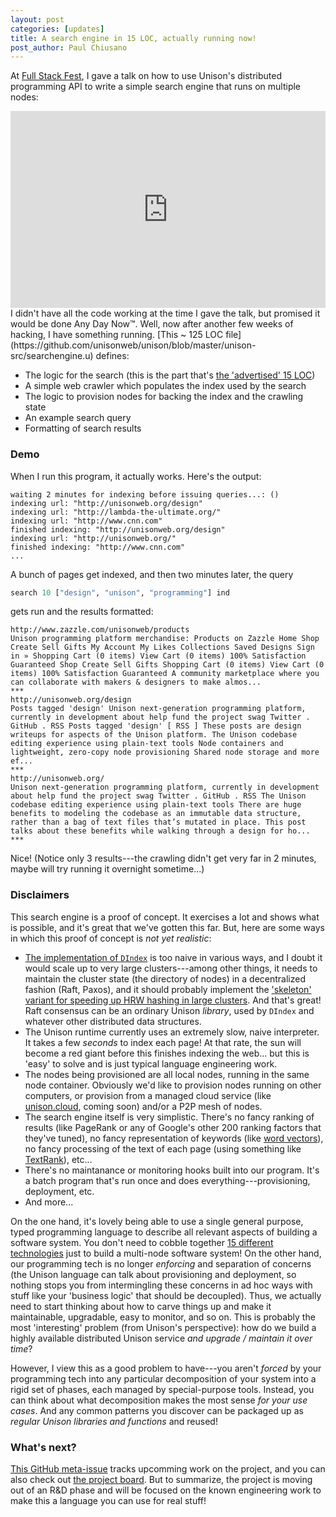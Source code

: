 ```yaml
---
layout: post
categories: [updates]
title: A search engine in 15 LOC, actually running now!
post_author: Paul Chiusano
---
```


At [Full Stack Fest](https://2016.fullstackfest.com/), I gave a talk on how to use Unison's distributed programming API to write a simple search engine that runs on multiple nodes:

<iframe width="100%" height="315" src="https://www.youtube.com/embed/f6yA3t0dO-k" frameborder="0" allowfullscreen></iframe>

<br/>
I didn't have all the code working at the time I gave the talk, but promised it would be done Any Day Now™. Well, now after another few weeks of hacking, I have something running. [This ~ 125 LOC file](https://github.com/unisonweb/unison/blob/master/unison-src/searchengine.u) defines:

* The logic for the search (this is the part that's [the 'advertised' 15 LOC](https://github.com/unisonweb/unison/blob/master/unison-src/searchengine.u#L14-L25))
* A simple web crawler which populates the index used by the search
* The logic to provision nodes for backing the index and the crawling state
* An example search query
* Formatting of search results

### Demo

When I run this program, it actually works. Here's the output:

```text
waiting 2 minutes for indexing before issuing queries...: ()
indexing url: "http://unisonweb.org/design"
indexing url: "http://lambda-the-ultimate.org/"
indexing url: "http://www.cnn.com"
finished indexing: "http://unisonweb.org/design"
indexing url: "http://unisonweb.org/"
finished indexing: "http://www.cnn.com"
...
```

A bunch of pages get indexed, and then two minutes later, the query 

```haskell
search 10 ["design", "unison", "programming"] ind
```

gets run and the results formatted:

```text
http://www.zazzle.com/unisonweb/products
Unison programming platform merchandise: Products on Zazzle Home Shop Create Sell Gifts My Account My Likes Collections Saved Designs Sign in » Shopping Cart (0 items) View Cart (0 items) 100% Satisfaction Guaranteed Shop Create Sell Gifts Shopping Cart (0 items) View Cart (0 items) 100% Satisfaction Guaranteed A community marketplace where you can collaborate with makers & designers to make almos...
***
http://unisonweb.org/design
Posts tagged 'design' Unison next-generation programming platform, currently in development about help fund the project swag Twitter . GitHub . RSS Posts tagged 'design' [ RSS ] These posts are design writeups for aspects of the Unison platform. The Unison codebase editing experience using plain-text tools Node containers and lightweight, zero-copy node provisioning Shared node storage and more ef...
***
http://unisonweb.org/
Unison next-generation programming platform, currently in development about help fund the project swag Twitter . GitHub . RSS The Unison codebase editing experience using plain-text tools There are huge benefits to modeling the codebase as an immutable data structure, rather than a bag of text files that’s mutated in place. This post talks about these benefits while walking through a design for ho...
***
```

Nice! (Notice only 3 results---the crawling didn't get very far in 2 minutes, maybe will try running it overnight sometime...)

### Disclaimers

This search engine is a proof of concept. It exercises a lot and shows what is possible, and it's great that we've gotten this far. But, here are some ways in which this proof of concept is _not yet realistic_: 

* [The implementation of `DIndex`](https://github.com/unisonweb/unison/blob/master/unison-src/dindex.u) is too naive in various ways, and I doubt it would scale up to very large clusters---among other things, it needs to maintain the cluster state (the directory of nodes) in a decentralized fashion (Raft, Paxos), and it should probably implement the ['skeleton' variant for speeding up HRW hashing in large clusters](https://en.wikipedia.org/wiki/Rendezvous_hashing#Skeleton-based_variant_for_very_large_n). And that's great! Raft consensus can be an ordinary Unison _library_, used by `DIndex` and whatever other distributed data structures.
* The Unison runtime currently uses an extremely slow, naive interpreter. It takes a few _seconds_ to index each page! At that rate, the sun will become a red giant before this finishes indexing the web... but this is 'easy' to solve and is just typical language engineering work.
* The nodes being provisioned are all local nodes, running in the same node container. Obviously we'd like to provision nodes running on other computers, or provision from a managed cloud service (like [unison.cloud](http://prelaunch.unison.cloud), coming soon) and/or a P2P mesh of nodes.
* The search engine itself is very simplistic. There's no fancy ranking of results (like PageRank or any of Google's other 200 ranking factors that they've tuned), no fancy representation of keywords (like [word vectors](https://blog.acolyer.org/2016/04/21/the-amazing-power-of-word-vectors/)), no fancy processing of the text of each page (using something like [TextRank](https://en.wikipedia.org/wiki/Automatic_summarization)), etc... 
* There's no maintanance or monitoring hooks built into our program. It's a batch program that's run once and does everything---provisioning, deployment, etc.   
* And more...

On the one hand, it's lovely being able to use a single general purpose, typed programming language to describe all relevant aspects of building a software system. You don't need to cobble together [15 different technologies](http://slides.com/pchiusano/unison-fsf-2016#/8) just to build a multi-node software system! On the other hand, our programming tech is no longer _enforcing_ and separation of concerns (the Unison language can talk about provisioning and deployment, so nothing stops you from intermingling these concerns in ad hoc ways with stuff like your 'business logic' that should be decoupled). Thus, we actually need to start thinking about how to carve things up and make it maintainable, upgradable, easy to monitor, and so on. This is probably the most 'interesting' problem (from Unison's perspective): how do we build a highly available distributed Unison service _and upgrade / maintain it over time_? 

However, I view this as a good problem to have---you aren't _forced_ by your programming tech into any particular decomposition of your system into a rigid set of phases, each managed by special-purpose tools. Instead, you can think about what decomposition makes the most sense _for your use cases_. And any common patterns you discover can be packaged up as _regular Unison libraries and functions_ and reused!

### What's next?

[This GitHub meta-issue](https://github.com/unisonweb/unison/issues/101) tracks upcomming work on the project, and you can also check out [the project board](https://github.com/unisonweb/unison/projects/1). But to summarize, the project is moving out of an R&D phase and will be focused on the known engineering work to make this a language you can use for real stuff!
